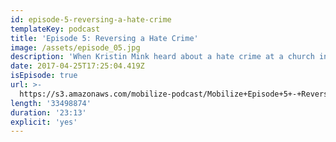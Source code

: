 ```yaml
---
id: episode-5-reversing-a-hate-crime
templateKey: podcast
title: 'Episode 5: Reversing a Hate Crime'
image: /assets/episode_05.jpg
description: 'When Kristin Mink heard about a hate crime at a church in her community, she decided to do something about it.'
date: 2017-04-25T17:25:04.419Z
isEpisode: true
url: >-
  https://s3.amazonaws.com/mobilize-podcast/Mobilize+Episode+5+-+Reversing+a+Hate+Crime.mp3
length: '33498874'
duration: '23:13'
explicit: 'yes'
---
```

